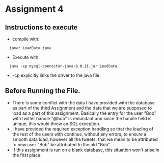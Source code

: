 # Assignment 4

## Instructions to execute
  - compile with:
  ````
    javac LoadData.java
  ````
  - Execute with:
  ````
    java -cp mysql-connector-java-8.0.11.jar LoadData
  ````
  - -cp explicitly links the driver to the java file.

## Before Running the File.

  - There is some conflict with the data I have provided with the database as part of the third Assignment and the data that we are supposed to load as a part of this assignment.
    Basically the entry for the user "Bob" with twitter handle "@bob" is redundant and since the handle field is unique, this would throw an SQL exception.
  - I have provided the required exception handling so that the loading of the rest of the users with continue, without any errors, to ensure a smooth data load, however all the tweets, that we mean to be attributed to new user "Bob" be attributed to the old "Bob".
  - If this assignment is run on a blank database, this situation won't arise in the first place.

